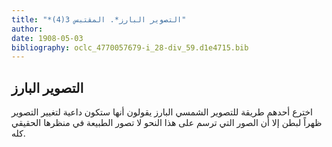 ```yaml
---
title: "*التصوير البارز*. المقتبس 3(4)"
author: 
date: 1908-05-03
bibliography: oclc_4770057679-i_28-div_59.d1e4715.bib
---
```




##  التصوير البارز 


 اخترع أحدهم طريقة للتصوير الشمسي البارز يقولون أنها ستكون داعية لتغيير التصوير ظهراً لبطن إلا أن الصور التي ترسم على هذا النحو لا تصور الطبيعة في منظرها الحقيقي كله.  
